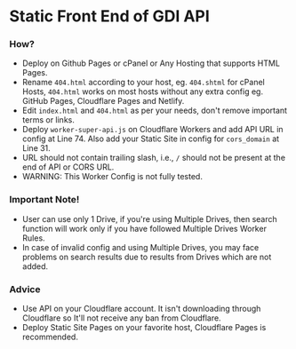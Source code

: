 # Static Front End of GDI API

### How?

* Deploy on Github Pages or cPanel or Any Hosting that supports HTML Pages.
* Rename `404.html` according to your host, eg. `404.shtml` for cPanel Hosts, `404.html` works on most hosts without any extra config eg. GitHub Pages, Cloudflare Pages and Netlify.
* Edit `index.html` and `404.html` as per your needs, don't remove important terms or links.
* Deploy `worker-super-api.js` on Cloudflare Workers and add API URL in config at Line 74. Also add your Static Site in config for `cors_domain` at Line 31.
* URL should not contain trailing slash, i.e., `/` should not be present at the end of API or CORS URL.
* WARNING: This Worker Config is not fully tested.

### Important Note!

* User can use only 1 Drive, if you're using Multiple Drives, then search function will work only if you have followed Multiple Drives Worker Rules.
* In case of invalid config and using Multiple Drives, you may face problems on search results due to results from Drives which are not added.

### Advice

* Use API on your Cloudflare account. It isn't downloading through Cloudflare so It'll not receive any ban from Cloudflare.
* Deploy Static Site Pages on your favorite host, Cloudflare Pages is recommended.
